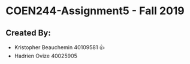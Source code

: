 # COEN244-Assignment5 - Fall 2019

## Created By:
- Kristopher Beauchemin  40109581 :+1:   
- Hadrien Ovize          40025905
